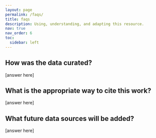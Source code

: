 ```yaml
---
layout: page
permalink: /faqs/
title: faqs
description: Using, understanding, and adapting this resource.
nav: true
nav_order: 6
toc:
  sidebar: left
---
```


## How was the data curated?
[answer here]
## What is the appropriate way to cite this work?
[answer here]
## What future data sources will be added?
[answer here]